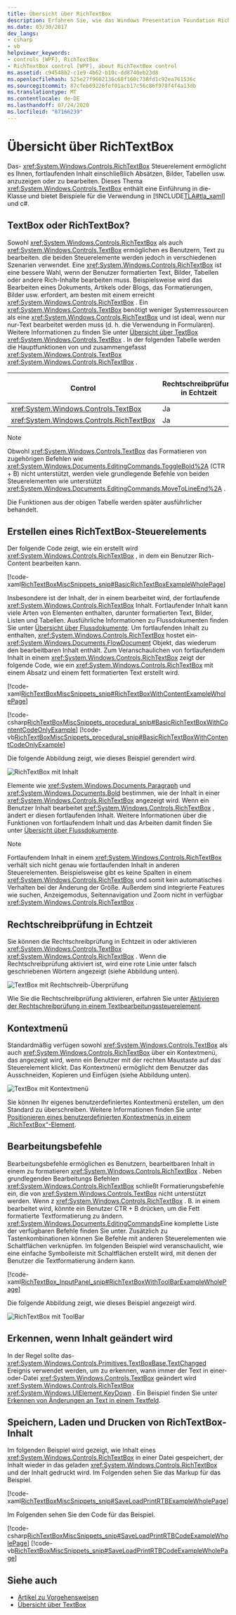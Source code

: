 ```yaml
---
title: Übersicht über RichTextBox
description: Erfahren Sie, wie das Windows Presentation Foundation RichTextBox-Steuerelement Benutzern das Anzeigen oder Bearbeiten von Inhalten wie Text, Bildern und Tabellen ermöglicht. Weitere Informationen finden Sie unter XAML und c#-Beispiele.
ms.date: 03/30/2017
dev_langs:
- csharp
- vb
helpviewer_keywords:
- controls [WPF], RichTextBox
- RichTextBox control [WPF], about RichTextBox control
ms.assetid: c94548b2-c1e9-4b62-b10c-dd8740eb23d8
ms.openlocfilehash: 525e27f9602136c68f160c738fd1c92ea761536c
ms.sourcegitcommit: 87cfeb69226fef01acb17c56c86f978f4f4a13db
ms.translationtype: MT
ms.contentlocale: de-DE
ms.lasthandoff: 07/24/2020
ms.locfileid: "87166239"
---
```

# <a name="richtextbox-overview"></a>Übersicht über RichTextBox

Das- <xref:System.Windows.Controls.RichTextBox> Steuerelement ermöglicht es Ihnen, fortlaufenden Inhalt einschließlich Absätzen, Bilder, Tabellen usw. anzuzeigen oder zu bearbeiten. Dieses Thema <xref:System.Windows.Controls.TextBox> enthält eine Einführung in die-Klasse und bietet Beispiele für die Verwendung in [!INCLUDE[TLA#tla_xaml](../../../../includes/tlasharptla-xaml-md.md)] und c#.

<a name="textbox_or_richtextbox"></a>

## <a name="textbox-or-richtextbox"></a>TextBox oder RichTextBox?

Sowohl <xref:System.Windows.Controls.RichTextBox> als auch <xref:System.Windows.Controls.TextBox> ermöglichen es Benutzern, Text zu bearbeiten. die beiden Steuerelemente werden jedoch in verschiedenen Szenarien verwendet. Eine <xref:System.Windows.Controls.RichTextBox> ist eine bessere Wahl, wenn der Benutzer formatierten Text, Bilder, Tabellen oder andere Rich-Inhalte bearbeiten muss. Beispielsweise wird das Bearbeiten eines Dokuments, Artikels oder Blogs, das Formatierungen, Bilder usw. erfordert, am besten mit einem erreicht <xref:System.Windows.Controls.RichTextBox> . Ein <xref:System.Windows.Controls.TextBox> benötigt weniger Systemressourcen als eine <xref:System.Windows.Controls.RichTextBox> und ist ideal, wenn nur nur-Text bearbeitet werden muss (d. h. die Verwendung in Formularen). Weitere Informationen zu finden Sie unter [Übersicht über TextBox](textbox-overview.md) <xref:System.Windows.Controls.TextBox> . In der folgenden Tabelle werden die Hauptfunktionen von und zusammengefasst <xref:System.Windows.Controls.TextBox> <xref:System.Windows.Controls.RichTextBox> .

|Control|Rechtschreibprüfung in Echtzeit|Kontextmenü|Formatieren von Befehlen wie <xref:System.Windows.Documents.EditingCommands.ToggleBold%2A> (CTR + B)|<xref:System.Windows.Documents.FlowDocument>Inhalt wie Bilder, Absätze, Tabellen usw.|
|-------------|------------------------------|------------------|------------------------------------------------------------------------------------------------------------------------------------------------------------------------------------------------------|--------------------------------------------------------------------------------------------------------------------------------------------------------------------------------------------------|
|<xref:System.Windows.Controls.TextBox>|Ja|Ja|Nein|Nein.|
|<xref:System.Windows.Controls.RichTextBox>|Ja|Ja|Ja|Ja|

> [!NOTE]
> Obwohl <xref:System.Windows.Controls.TextBox> das Formatieren von zugehörigen Befehlen wie <xref:System.Windows.Documents.EditingCommands.ToggleBold%2A> (CTR + B) nicht unterstützt, werden viele grundlegende Befehle von beiden Steuerelementen wie unterstützt <xref:System.Windows.Documents.EditingCommands.MoveToLineEnd%2A> .

Die Funktionen aus der obigen Tabelle werden später ausführlicher behandelt.

<a name="creating_a_richtextbox"></a>

## <a name="creating-a-richtextbox"></a>Erstellen eines RichTextBox-Steuerelements

Der folgende Code zeigt, wie ein erstellt wird <xref:System.Windows.Controls.RichTextBox> , in dem ein Benutzer Rich-Content bearbeiten kann.

[!code-xaml[RichTextBoxMiscSnippets_snip#BasicRichTextBoxExampleWholePage](~/samples/snippets/csharp/VS_Snippets_Wpf/RichTextBoxMiscSnippets_snip/CSharp/BasicRichTextBoxExample.xaml#basicrichtextboxexamplewholepage)]

Insbesondere ist der Inhalt, der in einem bearbeitet wird, der fortlaufende <xref:System.Windows.Controls.RichTextBox> Inhalt. Fortlaufender Inhalt kann viele Arten von Elementen enthalten, darunter formatierten Text, Bilder, Listen und Tabellen. Ausführliche Informationen zu Flussdokumenten finden Sie unter [Übersicht über Flussdokumente](../advanced/flow-document-overview.md). Um fortlaufenden Inhalt zu enthalten, <xref:System.Windows.Controls.RichTextBox> hostet ein- <xref:System.Windows.Documents.FlowDocument> Objekt, das wiederum den bearbeitbaren Inhalt enthält. Zum Veranschaulichen von fortlaufendem Inhalt in einem <xref:System.Windows.Controls.RichTextBox> zeigt der folgende Code, wie ein <xref:System.Windows.Controls.RichTextBox> mit einem Absatz und einem fett formatierten Text erstellt wird.

[!code-xaml[RichTextBoxMiscSnippets_snip#RichTextBoxWithContentExampleWholePage](~/samples/snippets/csharp/VS_Snippets_Wpf/RichTextBoxMiscSnippets_snip/CSharp/RichTextBoxWithContentExample.xaml#richtextboxwithcontentexamplewholepage)]

[!code-csharp[RichTextBoxMiscSnippets_procedural_snip#BasicRichTextBoxWithContentCodeOnlyExample](~/samples/snippets/csharp/VS_Snippets_Wpf/RichTextBoxMiscSnippets_procedural_snip/CSharp/BasicRichTextBoxWithContentExample.cs#basicrichtextboxwithcontentcodeonlyexample)]
[!code-vb[RichTextBoxMiscSnippets_procedural_snip#BasicRichTextBoxWithContentCodeOnlyExample](~/samples/snippets/visualbasic/VS_Snippets_Wpf/RichTextBoxMiscSnippets_procedural_snip/visualbasic/basicrichtextboxwithcontentexample.vb#basicrichtextboxwithcontentcodeonlyexample)]

Die folgende Abbildung zeigt, wie dieses Beispiel gerendert wird.

![RichTextBox mit Inhalt](./media/editing-richtextbox-with-content.png "Editing_RichTextBox_with_Content")

Elemente wie <xref:System.Windows.Documents.Paragraph> und <xref:System.Windows.Documents.Bold> bestimmen, wie der Inhalt in einer <xref:System.Windows.Controls.RichTextBox> angezeigt wird. Wenn ein Benutzer Inhalt bearbeitet <xref:System.Windows.Controls.RichTextBox> , ändert er diesen fortlaufenden Inhalt. Weitere Informationen über die Funktionen von fortlaufendem Inhalt und das Arbeiten damit finden Sie unter [Übersicht über Flussdokumente](../advanced/flow-document-overview.md).

> [!NOTE]
> Fortlaufendem Inhalt in einem <xref:System.Windows.Controls.RichTextBox> verhält sich nicht genau wie fortlaufenden Inhalt in anderen Steuerelementen. Beispielsweise gibt es keine Spalten in einem <xref:System.Windows.Controls.RichTextBox> und somit kein automatisches Verhalten bei der Änderung der Größe. Außerdem sind integrierte Features wie suchen, Anzeigemodus, Seitennavigation und Zoom nicht in verfügbar <xref:System.Windows.Controls.RichTextBox> .

<a name="realtime_spellechecking"></a>

## <a name="real-time-spell-checking"></a>Rechtschreibprüfung in Echtzeit

Sie können die Rechtschreibprüfung in Echtzeit in oder aktivieren <xref:System.Windows.Controls.TextBox> <xref:System.Windows.Controls.RichTextBox> . Wenn die Rechtschreibprüfung aktiviert ist, wird eine rote Linie unter falsch geschriebenen Wörtern angezeigt (siehe Abbildung unten).

![TextBox mit Rechtschreib&#45;Überprüfung](./media/editing-textbox-with-spellchecking.png "Editing_TextBox_with_Spellchecking")

Wie Sie die Rechtschreibprüfung aktivieren, erfahren Sie unter [Aktivieren der Rechtschreibprüfung in einem Textbearbeitungssteuerelement](how-to-enable-spell-checking-in-a-text-editing-control.md).

<a name="context_menu"></a>

## <a name="context-menu"></a>Kontextmenü

Standardmäßig verfügen sowohl <xref:System.Windows.Controls.TextBox> als auch <xref:System.Windows.Controls.RichTextBox> über ein Kontextmenü, das angezeigt wird, wenn ein Benutzer mit der rechten Maustaste auf das Steuerelement klickt. Das Kontextmenü ermöglicht dem Benutzer das Ausschneiden, Kopieren und Einfügen (siehe Abbildung unten).

![TextBox mit Kontextmenü](./media/editing-textbox-with-context-menu.png "Editing_TextBox_with_Context_Menu")

Sie können Ihr eigenes benutzerdefiniertes Kontextmenü erstellen, um den Standard zu überschreiben. Weitere Informationen finden Sie unter [Positionieren eines benutzerdefinierten Kontextmenüs in einem „RichTextBox“-Element](how-to-position-a-custom-context-menu-in-a-richtextbox.md).

<a name="detect_when_content_changes"></a>

## <a name="editing-commands"></a>Bearbeitungsbefehle

Bearbeitungsbefehle ermöglichen es Benutzern, bearbeitbaren Inhalt in einem zu formatieren <xref:System.Windows.Controls.RichTextBox> . Neben grundlegenden Bearbeitungs Befehlen <xref:System.Windows.Controls.RichTextBox> schließt Formatierungsbefehle ein, die von <xref:System.Windows.Controls.TextBox> nicht unterstützt werden. Wenn z <xref:System.Windows.Controls.RichTextBox> . B. in einem bearbeitet wird, könnte ein Benutzer CTR + B drücken, um die Fett formatierte Textformatierung zu ändern. <xref:System.Windows.Documents.EditingCommands>Eine komplette Liste der verfügbaren Befehle finden Sie unter. Zusätzlich zu Tastenkombinationen können Sie Befehle mit anderen Steuerelementen wie Schaltflächen verknüpfen. Im folgenden Beispiel wird veranschaulicht, wie eine einfache Symbolleiste mit Schaltflächen erstellt wird, mit denen der Benutzer die Textformatierung ändern kann.

[!code-xaml[RichTextBox_InputPanel_snip#RichTextBoxWithToolBarExampleWholePage](~/samples/snippets/csharp/VS_Snippets_Wpf/RichTextBox_InputPanel_snip/CS/Window1.xaml#richtextboxwithtoolbarexamplewholepage)]

Die folgende Abbildung zeigt, wie dieses Beispiel angezeigt wird.

![RichTextBox mit ToolBar](./media/editing-richtextbox-with-toobar.gif "Editing_RichTextBox_with_TooBar")

<a name="editing_commands"></a>

## <a name="detect-when-content-changes"></a>Erkennen, wenn Inhalt geändert wird

In der Regel sollte das- <xref:System.Windows.Controls.Primitives.TextBoxBase.TextChanged> Ereignis verwendet werden, um zu erkennen, wann immer der Text in einer-oder-Datei <xref:System.Windows.Controls.TextBox> geändert wird <xref:System.Windows.Controls.RichTextBox> <xref:System.Windows.UIElement.KeyDown> . Ein Beispiel finden Sie unter [Erkennen von Änderungen an Text in einem Textfeld](how-to-detect-when-text-in-a-textbox-has-changed.md).

<a name="save_load_and_print_richtextbox_content"></a>

## <a name="save-load-and-print-richtextbox-content"></a>Speichern, Laden und Drucken von RichTextBox-Inhalt

Im folgenden Beispiel wird gezeigt, wie Inhalt eines <xref:System.Windows.Controls.RichTextBox> in einer Datei gespeichert, der Inhalt wieder in das geladen <xref:System.Windows.Controls.RichTextBox> und der Inhalt gedruckt wird. Im Folgenden sehen Sie das Markup für das Beispiel.

[!code-xaml[RichTextBoxMiscSnippets_snip#SaveLoadPrintRTBExampleWholePage](~/samples/snippets/csharp/VS_Snippets_Wpf/RichTextBoxMiscSnippets_snip/CSharp/SaveLoadPrintRTB.xaml#saveloadprintrtbexamplewholepage)]

Im Folgenden sehen Sie den Code für das Beispiel.

[!code-csharp[RichTextBoxMiscSnippets_snip#SaveLoadPrintRTBCodeExampleWholePage](~/samples/snippets/csharp/VS_Snippets_Wpf/RichTextBoxMiscSnippets_snip/CSharp/SaveLoadPrintRTB.xaml.cs#saveloadprintrtbcodeexamplewholepage)]
[!code-vb[RichTextBoxMiscSnippets_snip#SaveLoadPrintRTBCodeExampleWholePage](~/samples/snippets/visualbasic/VS_Snippets_Wpf/RichTextBoxMiscSnippets_snip/VisualBasic/SaveLoadPrintRTB.xaml.vb#saveloadprintrtbcodeexamplewholepage)]

## <a name="see-also"></a>Siehe auch

- [Artikel zu Vorgehensweisen](richtextbox-how-to-topics.md)
- [Übersicht über TextBox](textbox-overview.md)
